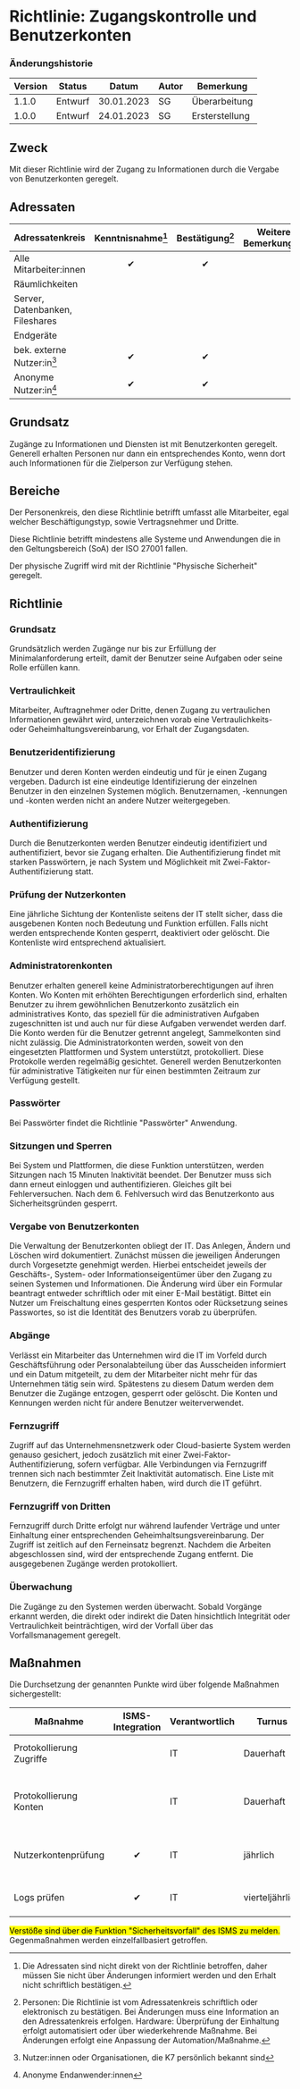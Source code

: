 # Richtlinie: Zugangskontrolle und Benutzerkonten

### Änderungshistorie

| Version | Status  | Datum      | Autor | Bemerkung      |
| ------- | ------- | ---------- | ----- | -------------- |
| 1.1.0   | Entwurf | 30.01.2023 | SG    | Überarbeitung |
| 1.0.0   | Entwurf | 24.01.2023 | SG    | Ersterstellung |

## Zweck

Mit dieser Richtlinie wird der Zugang zu Informationen durch die Vergabe von Benutzerkonten geregelt.

## Adressaten

| Adressatenkreis                 | Kenntnisnahme[^3] | Bestätigung[^4] | Weitere Bemerkungen |
| ------------------------------- | :---------------: | :-------------: | ------------------- |
| Alle Mitarbeiter:innen          |         ✔         |        ✔        |                     |
| Räumlichkeiten                  |                   |                 |                     |
| Server, Datenbanken, Fileshares |                   |                 |                     |
| Endgeräte                       |                   |                 |                     |
| bek. externe Nutzer:in[^1]      |         ✔         |        ✔        |                     |
| Anonyme Nutzer:in[^2]           |         ✔         |        ✔        |                     |

[^1]: Nutzer:innen oder Organisationen, die K7 persönlich bekannt sind
[^2]: Anonyme Endanwender:innen
[^3]: Die Adressaten sind nicht direkt von der Richtlinie betroffen, daher müssen Sie nicht über Änderungen informiert werden und den Erhalt nicht schriftlich bestätigen.
[^4]: Personen: Die Richtlinie ist vom Adressatenkreis schriftlich oder elektronisch zu bestätigen. Bei Änderungen muss eine Information an den Adressatenkreis erfolgen. Hardware: Überprüfung der Einhaltung erfolgt automatisiert oder über wiederkehrende Maßnahme. Bei Änderungen erfolgt eine Anpassung der Automation/Maßnahme.

## Grundsatz
Zugänge zu Informationen und Diensten ist mit Benutzerkonten geregelt. Generell erhalten Personen nur dann ein entsprechendes Konto, wenn dort auch Informationen für die Zielperson zur Verfügung stehen.

## Bereiche
Der Personenkreis, den diese Richtlinie betrifft umfasst alle Mitarbeiter, egal welcher Beschäftigungstyp, sowie Vertragsnehmer und Dritte.

Diese Richtlinie betrifft mindestens alle Systeme und Anwendungen die in den Geltungsbereich (SoA) der ISO 27001 fallen.

Der physische Zugriff wird mit der Richtlinie "Physische Sicherheit" geregelt.

## Richtlinie
### Grundsatz
Grundsätzlich werden Zugänge nur bis zur Erfüllung der Minimalanforderung erteilt, damit der Benutzer seine Aufgaben oder seine Rolle erfüllen kann.

### Vertraulichkeit
Mitarbeiter, Auftragnehmer oder Dritte, denen Zugang zu vertraulichen Informationen gewährt wird, unterzeichnen vorab eine Vertraulichkeits- oder Geheimhaltungsvereinbarung, vor Erhalt der Zugangsdaten.

### Benutzeridentifizierung
Benutzer und deren Konten werden eindeutig und für je einen Zugang vergeben. Dadurch ist eine eindeutige Identifizierung der einzelnen Benutzer in den einzelnen Systemen möglich.
Benutzernamen, -kennungen und -konten werden nicht an andere Nutzer weitergegeben.

### Authentifizierung
Durch die Benutzerkonten werden Benutzer eindeutig identifiziert und authentifiziert, bevor sie Zugang erhalten. Die Authentifizierung findet mit starken Passwörtern, je nach System und Möglichkeit mit Zwei-Faktor-Authentifizierung statt.

### Prüfung der Nutzerkonten
Eine jährliche Sichtung der Kontenliste seitens der IT stellt sicher, dass die ausgebenen Konten noch Bedeutung und Funktion erfüllen.
Falls nicht werden entsprechende Konten gesperrt, deaktiviert oder gelöscht. Die Kontenliste wird entsprechend aktualisiert.

### Administratorenkonten
Benutzer erhalten generell keine Administratorberechtigungen auf ihren Konten.
Wo Konten mit erhöhten Berechtigungen erforderlich sind, erhalten Benutzer zu ihrem gewöhnlichen Benutzerkonto zusätzlich ein administratives Konto, das speziell für die administrativen Aufgaben zugeschnitten ist und auch nur für diese Aufgaben verwendet werden darf.
Die Konto werden für die Benutzer getrennt angelegt, Sammelkonten sind nicht zulässig.
Die Administratorkonten werden, soweit von den eingesetzten Plattformen und System unterstützt, protokolliert. Diese Protokolle werden regelmäßig gesichtet.
Generell werden Benutzerkonten für administrative Tätigkeiten nur für einen bestimmten Zeitraum zur Verfügung gestellt.

### Passwörter
Bei Passwörter findet die Richtlinie "Passwörter" Anwendung.

### Sitzungen und Sperren
Bei System und Plattformen, die diese Funktion unterstützen, werden Sitzungen nach 15 Minuten Inaktivität beendet. Der Benutzer muss sich dann erneut einloggen und authentifizieren.
Gleiches gilt bei Fehlerversuchen. Nach dem 6. Fehlversuch wird das Benutzerkonto aus Sicherheitsgründen gesperrt.

### Vergabe von Benutzerkonten
Die Verwaltung der Benutzerkonten obliegt der IT. Das Anlegen, Ändern und Löschen wird dokumentiert.
Zunächst müssen die jeweiligen Änderungen durch Vorgesetzte genehmigt werden. Hierbei entscheidet jeweils der Geschäfts-, System- oder Informationseigentümer über den Zugang zu seinen Systemen und Informationen. Die Änderung wird über ein Formular beantragt entweder schriftlich oder mit einer E-Mail bestätigt.
Bittet ein Nutzer um Freischaltung eines gesperrten Kontos oder Rücksetzung seines Passwortes, so ist die Identität des Benutzers vorab zu überprüfen.

### Abgänge
Verlässt ein Mitarbeiter das Unternehmen wird die IT im Vorfeld durch Geschäftsführung oder Personalabteilung über das Ausscheiden informiert und ein Datum mitgeteilt, zu dem der Mitarbeiter nicht mehr für das Unternehmen tätig sein wird.
Spätestens zu diesem Datum werden dem Benutzer die Zugänge entzogen, gesperrt oder gelöscht.
Die Konten und Kennungen werden nicht für andere Benutzer weiterverwendet.

### Fernzugriff
Zugriff auf das Unternehmensnetzwerk oder Cloud-basierte System werden genauso gesichert, jedoch zusätzlich mit einer Zwei-Faktor-Authentifizierung, sofern verfügbar.
Alle Verbindungen via Fernzugriff trennen sich nach bestimmter Zeit Inaktivität automatisch.
Eine Liste mit Benutzern, die Fernzugriff erhalten haben, wird durch die IT geführt.

### Fernzugriff von Dritten
Fernzugriff durch Dritte erfolgt nur während laufender Verträge und unter Einhaltung einer entsprechenden Geheimhaltsungsvereinbarung.
Der Zugriff ist zeitlich auf den Ferneinsatz begrenzt. Nachdem die Arbeiten abgeschlossen sind, wird der entsprechende Zugang entfernt.
Die ausgegebenen Zugänge werden protokolliert.

### Überwachung
Die Zugänge zu den Systemen werden überwacht. Sobald Vorgänge erkannt werden, die direkt oder indirekt die Daten hinsichtlich Integrität oder Vertraulichkeit beinträchtigen, wird der Vorfall über das Vorfallsmanagement geregelt.



## Maßnahmen
Die Durchsetzung der genannten Punkte wird über folgende Maßnahmen sichergestellt:

| Maßnahme                           | ISMS-Integration | Verantwortlich           | Turnus          | Beschreibung                                                                |
| ---------------------------------- | :--------------: | ------------------------ | --------------- | --------------------------------------------------------------------------- |
| Protokollierung Zugriffe           |                  | IT                       | Dauerhaft       | Systemzugänge werden protokolliert                                          |
| Protokollierung Konten             |                  | IT                       | Dauerhaft       | Änderungen an Konten werden protokolliert (Erstellung, Löschung, etc...)    |
| Nutzerkontenprüfung                | ✔                | IT                       | jährlich        | Gegenüberstellung Bedarf und tatsächliche existente Konten                  |
| Logs prüfen                        | ✔                | IT                       | vierteljährlich | Sichtung Zugangsprotokolle der Systeme                                      |


<mark>Verstöße sind über die Funktion "Sicherheitsvorfall" des ISMS zu melden.</mark> Gegenmaßnahmen werden einzelfallbasiert getroffen.